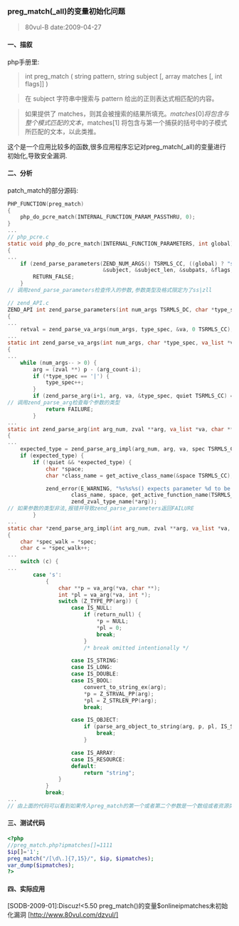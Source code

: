 ### preg_match(_all)的变量初始化问题
> 80vul-B date:2009-04-27

#### 一、描叙 

php手册里:
> int preg_match ( string pattern, string subject [, array matches [, int flags]] )

> 在 subject 字符串中搜索与 pattern 给出的正则表达式相匹配的内容。 

> 如果提供了 matches，则其会被搜索的结果所填充。$matches[0] 将包含与整个模式匹配的文本，$matches[1] 将包含与第一个捕获的括号中的子模式所匹配的文本，以此类推。 

这个是一个应用比较多的函数,很多应用程序忘记对preg_match(_all)的变量进行初始化,导致安全漏洞.

#### 二、分析

patch_match的部分源码:
``` c
PHP_FUNCTION(preg_match)
{
	php_do_pcre_match(INTERNAL_FUNCTION_PARAM_PASSTHRU, 0);
}
...
// php_pcre.c
static void php_do_pcre_match(INTERNAL_FUNCTION_PARAMETERS, int global) /* {{{ */
{
...
	if (zend_parse_parameters(ZEND_NUM_ARGS() TSRMLS_CC, ((global) ? "ssz|ll" : "ss|zll"), &regex, &regex_len,
							  &subject, &subject_len, &subpats, &flags, &start_offset) == FAILURE) {
		RETURN_FALSE;
	}
// 调用zend_parse_parameters检查传入的参数,参数类型及格式限定为了ss|zll

// zend_API.c
ZEND_API int zend_parse_parameters(int num_args TSRMLS_DC, char *type_spec, ...)
{
...
	retval = zend_parse_va_args(num_args, type_spec, &va, 0 TSRMLS_CC);
...
static int zend_parse_va_args(int num_args, char *type_spec, va_list *va, int flags TSRMLS_DC)
{
...
	while (num_args-- > 0) {
		arg = (zval **) p - (arg_count-i);
		if (*type_spec == '|') {
			type_spec++;
		}
		if (zend_parse_arg(i+1, arg, va, &type_spec, quiet TSRMLS_CC) == FAILURE) {
// 调用zend_parse_arg检查每个参数的类型
			return FAILURE;
		}
...
static int zend_parse_arg(int arg_num, zval **arg, va_list *va, char **spec, int quiet TSRMLS_DC)
{
...
	expected_type = zend_parse_arg_impl(arg_num, arg, va, spec TSRMLS_CC);
	if (expected_type) {
		if (!quiet && *expected_type) {
			char *space;
			char *class_name = get_active_class_name(&space TSRMLS_CC);

			zend_error(E_WARNING, "%s%s%s() expects parameter %d to be %s, %s given",
					class_name, space, get_active_function_name(TSRMLS_C), arg_num, expected_type,
					zend_zval_type_name(*arg));
// 如果参数的类型非法,报错并导致zend_parse_parameters返回FAILURE
		}
...
static char *zend_parse_arg_impl(int arg_num, zval **arg, va_list *va, char **spec TSRMLS_DC)
{
	char *spec_walk = *spec;
	char c = *spec_walk++;
...
	switch (c) {
...
		case 's':
			{
				char **p = va_arg(*va, char **);
				int *pl = va_arg(*va, int *);
				switch (Z_TYPE_PP(arg)) {
					case IS_NULL:
						if (return_null) {
							*p = NULL;
							*pl = 0;
							break;
						}
						/* break omitted intentionally */

					case IS_STRING:
					case IS_LONG:
					case IS_DOUBLE:
					case IS_BOOL:
						convert_to_string_ex(arg);
						*p = Z_STRVAL_PP(arg);
						*pl = Z_STRLEN_PP(arg);
						break;

					case IS_OBJECT:
						if (parse_arg_object_to_string(arg, p, pl, IS_STRING TSRMLS_CC) == SUCCESS) {
							break;
						}

					case IS_ARRAY:
					case IS_RESOURCE:
					default:
						return "string";
				}
			}
			break;
...
// 由上面的代码可以看到如果传入preg_match的第一个或者第二个参数是一个数组或者资源类型的话,将会报错并返回false,这将导致如果使用第三个参数的话,该变量将不会被赋值
```

#### 三、测试代码
``` php
<?php
//preg_match.php?ipmatches[]=1111
$ip[]='1';
preg_match("/[\d\.]{7,15}/", $ip, $ipmatches);
var_dump($ipmatches);
?>
```

#### 四、实际应用

[SODB-2009-01]:Discuz!<5.50 preg_match()的变量$onlineipmatches未初始化漏洞
[http://www.80vul.com/dzvul/]
